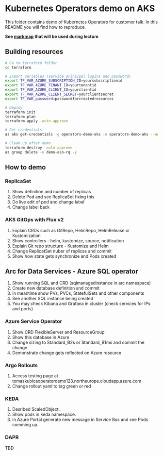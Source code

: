 # Kubernetes Operators demo on AKS
This folder contains demo of Kubernetes Operators for customer talk. In this README you will find how to reproduce.

**See [markmap](https://tkubica12.github.io/azure-workshops/kubernetes-operators.html) that will be used during lecture**

## Building resources

```bash
# Go to terraform folder
cd terraform

# Export variables (service prinicpal logins and password)
export TF_VAR_AZURE_SUBSCRIPTION_ID=yoursubscriptionid
export TF_VAR_AZURE_TENANT_ID=yourtenantid
export TF_VAR_AZURE_CLIENT_ID=yourclientid
export TF_VAR_AZURE_CLIENT_SECRET=yourclientsecret
export TF_VAR_password=passwordforcreatedresources

# Deploy
terraform init
terraform plan
terraform apply -auto-approve

# Get credentials
az aks get-credentials -g operators-demo-aks -n operators-demo-aks --admin --overwrite-existing

# Clean up after demo
terraform destroy -auto-approve
az group delete -n demo-aso-rg -y
```

## How to demo

### ReplicaSet
1. Show definition and number of replicas
2. Delete Pod and see ReplicaSet fixing this
3. Do live edit of pod and change label
4. Change label back

### AKS GitOps with Flux v2
1. Explain CRDs such as GitRepo, HelmRepo, HelmRelease or Kustomization
2. Show controllers - helm, kustomize, source, notification
3. Explain Git repo structure - Kustomize and Helm
4. Change ReplicatSet nuber of replicas and commit
5. Show how state gets synchronize and Pods created

## Arc for Data Services - Azure SQL operator
1. Show running SQL and CRD (sqlmanagedinstance in arc namespace)
2. Create new database definition and commit
3. In meantime show PVs, PVCs, StatefulSets and other components
4. See another SQL instance being created
5. You may check Kibana and Grafana in cluster (check services for IPs and ports)

### Azure Service Operator
1. Show CRD FlexibleServer and ResourceGroup
2. Show this database in Azure
3. Change sizing to Standard_B2s or Standard_B1ms and commit the change
4. Demonstrate change gets reflected on Azure resource

### Argo Rollouts
1. Access testing page at tomaskubicaoperatordemo123.northeurope.cloudapp.azure.com 
2. Change rollout yaml to tag green or red

### KEDA
1. Desribed ScaledObject.
2. Show pods in keda namespace.
3. In Azure Portal generate new message in Service Bus and see Pods comming up.

### DAPR
TBD